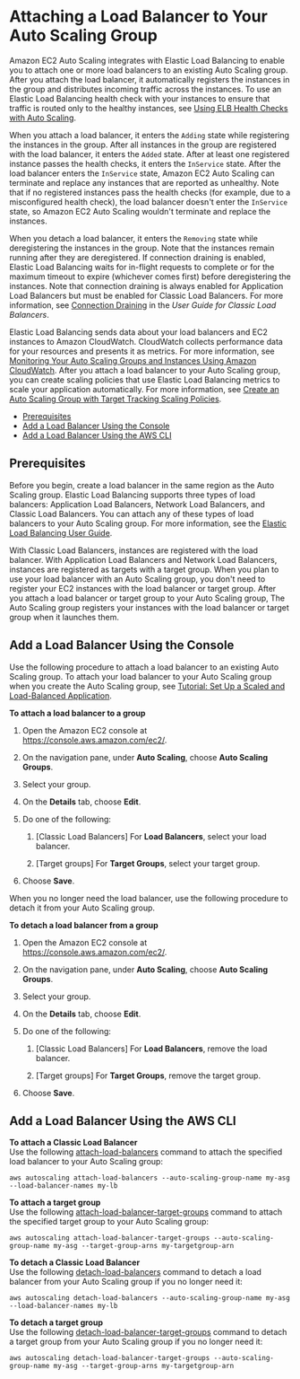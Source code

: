 # Attaching a Load Balancer to Your Auto Scaling Group<a name="attach-load-balancer-asg"></a>

Amazon EC2 Auto Scaling integrates with Elastic Load Balancing to enable you to attach one or more load balancers to an existing Auto Scaling group\. After you attach the load balancer, it automatically registers the instances in the group and distributes incoming traffic across the instances\. To use an Elastic Load Balancing health check with your instances to ensure that traffic is routed only to the healthy instances, see [Using ELB Health Checks with Auto Scaling](as-add-elb-healthcheck.md)\.

When you attach a load balancer, it enters the `Adding` state while registering the instances in the group\. After all instances in the group are registered with the load balancer, it enters the `Added` state\. After at least one registered instance passes the health checks, it enters the `InService` state\. After the load balancer enters the `InService` state, Amazon EC2 Auto Scaling can terminate and replace any instances that are reported as unhealthy\. Note that if no registered instances pass the health checks \(for example, due to a misconfigured health check\), the load balancer doesn't enter the `InService` state, so Amazon EC2 Auto Scaling wouldn't terminate and replace the instances\.

When you detach a load balancer, it enters the `Removing` state while deregistering the instances in the group\. Note that the instances remain running after they are deregistered\. If connection draining is enabled, Elastic Load Balancing waits for in\-flight requests to complete or for the maximum timeout to expire \(whichever comes first\) before deregistering the instances\. Note that connection draining is always enabled for Application Load Balancers but must be enabled for Classic Load Balancers\. For more information, see [Connection Draining](http://docs.aws.amazon.com/elasticloadbalancing/latest/classic/config-conn-drain.html) in the *User Guide for Classic Load Balancers*\.

Elastic Load Balancing sends data about your load balancers and EC2 instances to Amazon CloudWatch\. CloudWatch collects performance data for your resources and presents it as metrics\. For more information, see [Monitoring Your Auto Scaling Groups and Instances Using Amazon CloudWatch](as-instance-monitoring.md)\. After you attach a load balancer to your Auto Scaling group, you can create scaling policies that use Elastic Load Balancing metrics to scale your application automatically\. For more information, see [Create an Auto Scaling Group with Target Tracking Scaling Policies](as-scaling-target-tracking.md#policy_creating)\.


+ [Prerequisites](#as-add-load-balancer-prerequisites)
+ [Add a Load Balancer Using the Console](#as-add-load-balancer-console)
+ [Add a Load Balancer Using the AWS CLI](#as-add-load-balancer-aws-cli)

## Prerequisites<a name="as-add-load-balancer-prerequisites"></a>

Before you begin, create a load balancer in the same region as the Auto Scaling group\. Elastic Load Balancing supports three types of load balancers: Application Load Balancers, Network Load Balancers, and Classic Load Balancers\. You can attach any of these types of load balancers to your Auto Scaling group\. For more information, see the [Elastic Load Balancing User Guide](http://docs.aws.amazon.com/elasticloadbalancing/latest/userguide/)\.

With Classic Load Balancers, instances are registered with the load balancer\. With Application Load Balancers and Network Load Balancers, instances are registered as targets with a target group\. When you plan to use your load balancer with an Auto Scaling group, you don't need to register your EC2 instances with the load balancer or target group\. After you attach a load balancer or target group to your Auto Scaling group, The Auto Scaling group registers your instances with the load balancer or target group when it launches them\.

## Add a Load Balancer Using the Console<a name="as-add-load-balancer-console"></a>

Use the following procedure to attach a load balancer to an existing Auto Scaling group\. To attach your load balancer to your Auto Scaling group when you create the Auto Scaling group, see [Tutorial: Set Up a Scaled and Load\-Balanced Application](as-register-lbs-with-asg.md)\.

**To attach a load balancer to a group**

1. Open the Amazon EC2 console at [https://console\.aws\.amazon\.com/ec2/](https://console.aws.amazon.com/ec2/)\.

1. On the navigation pane, under **Auto Scaling**, choose **Auto Scaling Groups**\.

1. Select your group\.

1. On the **Details** tab, choose **Edit**\.

1. Do one of the following:

   1. \[Classic Load Balancers\] For **Load Balancers**, select your load balancer\.

   1. \[Target groups\] For **Target Groups**, select your target group\.

1. Choose **Save**\.

When you no longer need the load balancer, use the following procedure to detach it from your Auto Scaling group\.

**To detach a load balancer from a group**

1. Open the Amazon EC2 console at [https://console\.aws\.amazon\.com/ec2/](https://console.aws.amazon.com/ec2/)\.

1. On the navigation pane, under **Auto Scaling**, choose **Auto Scaling Groups**\.

1. Select your group\.

1. On the **Details** tab, choose **Edit**\.

1. Do one of the following:

   1. \[Classic Load Balancers\] For **Load Balancers**, remove the load balancer\.

   1. \[Target groups\] For **Target Groups**, remove the target group\.

1. Choose **Save**\.

## Add a Load Balancer Using the AWS CLI<a name="as-add-load-balancer-aws-cli"></a>

**To attach a Classic Load Balancer**  
Use the following [attach\-load\-balancers](http://docs.aws.amazon.com/cli/latest/reference/autoscaling/attach-load-balancers.html) command to attach the specified load balancer to your Auto Scaling group:

```
aws autoscaling attach-load-balancers --auto-scaling-group-name my-asg --load-balancer-names my-lb
```

**To attach a target group**  
Use the following [attach\-load\-balancer\-target\-groups](http://docs.aws.amazon.com/cli/latest/reference/autoscaling/attach-load-balancer-target-groups.html) command to attach the specified target group to your Auto Scaling group:

```
aws autoscaling attach-load-balancer-target-groups --auto-scaling-group-name my-asg --target-group-arns my-targetgroup-arn
```

**To detach a Classic Load Balancer**  
Use the following [detach\-load\-balancers](http://docs.aws.amazon.com/cli/latest/reference/autoscaling/detach-load-balancers.html) command to detach a load balancer from your Auto Scaling group if you no longer need it:

```
aws autoscaling detach-load-balancers --auto-scaling-group-name my-asg --load-balancer-names my-lb
```

**To detach a target group**  
Use the following [detach\-load\-balancer\-target\-groups](http://docs.aws.amazon.com/cli/latest/reference/autoscaling/detach-load-balancer-target-groups.html) command to detach a target group from your Auto Scaling group if you no longer need it:

```
aws autoscaling detach-load-balancer-target-groups --auto-scaling-group-name my-asg --target-group-arns my-targetgroup-arn
```